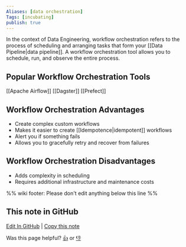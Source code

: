```yaml
---
Aliases: [data orchestration]
Tags: [incubating]
publish: true
---
```


In the context of Data Engineering, workflow orchestration refers to the process of scheduling and arranging tasks that form your [[Data Pipeline|data pipeline]]. A workflow orchestration tool allows you to schedule, run, and observe the entire process.

## Popular Workflow Orchestration Tools

[[Apache Airflow]]
[[Dagster]]
[[Prefect]]

## Workflow Orchestration Advantages

- Create complex custom workflows
- Makes it easier to create [[Idempotence|idempotent]] workflows
- Alert you if something fails
- Allows you to gracefully retry and recover from failures

## Workflow Orchestration Disadvantages

- Adds complexity in scheduling
- Requires additional infrastructure and maintenance costs

%% wiki footer: Please don't edit anything below this line %%

## This note in GitHub

<span class="git-footer">[Edit In GitHub](https://github.dev/data-engineering-community/data-engineering-wiki/blob/main/Concepts/Workflow%20Orchestration.md "git-hub-edit-note") | [Copy this note](https://raw.githubusercontent.com/data-engineering-community/data-engineering-wiki/main/Concepts/Workflow%20Orchestration.md "git-hub-copy-note")</span>

<span class="git-footer">Was this page helpful?
[👍](https://tally.so/r/mOaxjk?rating=Yes&url=https://dataengineering.wiki/Concepts/Workflow%20Orchestration) or [👎](https://tally.so/r/mOaxjk?rating=No&url=https://dataengineering.wiki/Concepts/Workflow%20Orchestration)</span>
